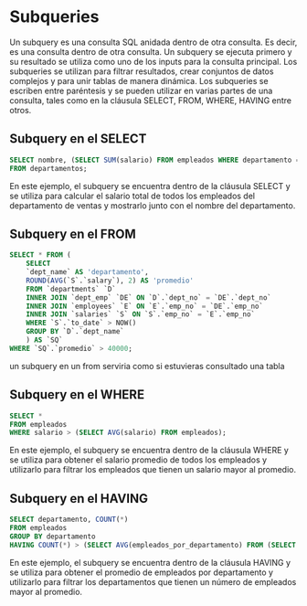 # Subqueries 

Un subquery es una consulta SQL anidada dentro de otra consulta. Es decir, es una consulta dentro de otra consulta. Un subquery se ejecuta primero y su resultado se utiliza como uno de los inputs para la consulta principal. Los subqueries se utilizan para filtrar resultados, crear conjuntos de datos complejos y para unir tablas de manera dinámica. Los subqueries se escriben entre paréntesis y se pueden utilizar en varias partes de una consulta, tales como en la cláusula SELECT, FROM, WHERE, HAVING entre otros.

## Subquery en el SELECT

```sql
SELECT nombre, (SELECT SUM(salario) FROM empleados WHERE departamento = 'Ventas') AS salario_total
FROM departamentos;
```

En este ejemplo, el subquery se encuentra dentro de la cláusula SELECT y se utiliza para calcular el salario total de todos los empleados del departamento de ventas y mostrarlo junto con el nombre del departamento.

## Subquery en el FROM

```sql
SELECT * FROM ( 
    SELECT 
    `dept_name` AS 'departamento', 
    ROUND(AVG(`S`.`salary`), 2) AS 'promedio' 
    FROM `departments` `D`  
    INNER JOIN `dept_emp` `DE` ON `D`.`dept_no` = `DE`.`dept_no` 
    INNER JOIN `employees` `E` ON `E`.`emp_no` = `DE`.`emp_no` 
    INNER JOIN `salaries` `S` ON `S`.`emp_no` = `E`.`emp_no` 
    WHERE `S`.`to_date` > NOW() 
    GROUP BY `D`.`dept_name` 
    ) AS `SQ` 
WHERE `SQ`.`promedio` > 40000;
```

un subquery en un from serviria como si estuvieras consultado una tabla


## Subquery en el WHERE

```sql
SELECT * 
FROM empleados
WHERE salario > (SELECT AVG(salario) FROM empleados);
```

En este ejemplo, el subquery se encuentra dentro de la cláusula WHERE y se utiliza para obtener el salario promedio de todos los empleados y utilizarlo para filtrar los empleados que tienen un salario mayor al promedio.


## Subquery en el HAVING

```sql
SELECT departamento, COUNT(*)
FROM empleados
GROUP BY departamento
HAVING COUNT(*) > (SELECT AVG(empleados_por_departamento) FROM (SELECT COUNT(*) as empleados_por_departamento FROM empleados GROUP BY departamento));
```

En este ejemplo, el subquery se encuentra dentro de la cláusula HAVING y se utiliza para obtener el promedio de empleados por departamento y utilizarlo para filtrar los departamentos que tienen un número de empleados mayor al promedio.